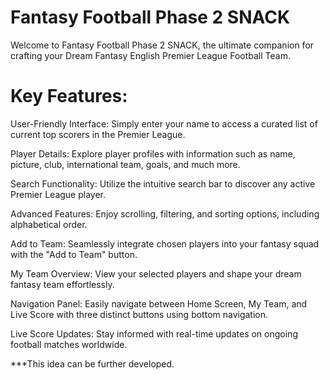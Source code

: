 # Fantasy Football Phase 2 SNACK

Welcome to Fantasy Football Phase 2 SNACK, the ultimate companion for crafting your Dream Fantasy English Premier League Football Team.

# Key Features:

User-Friendly Interface: Simply enter your name to access a curated list of current top scorers in the Premier League.

Player Details: Explore player profiles with information such as name, picture, club, international team, goals, and much more.

Search Functionality: Utilize the intuitive search bar to discover any active Premier League player.

Advanced Features: Enjoy scrolling, filtering, and sorting options, including alphabetical order.

Add to Team: Seamlessly integrate chosen players into your fantasy squad with the "Add to Team" button.

My Team Overview: View your selected players and shape your dream fantasy team effortlessly.

Navigation Panel: Easily navigate between Home Screen, My Team, and Live Score with three distinct buttons using bottom navigation.

Live Score Updates: Stay informed with real-time updates on ongoing football matches worldwide.


***This idea can be further developed.